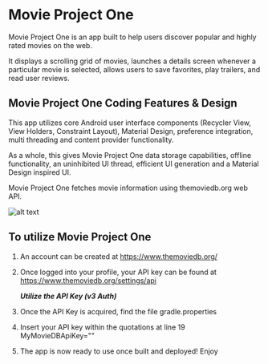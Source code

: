 Movie Project One
======
Movie Project One is an app built to help users discover popular and highly rated movies on the web. 

It displays a scrolling grid of movies, launches a details screen whenever a particular movie is selected, 
allows users to save favorites, play trailers, and read user reviews. 

Movie Project One Coding Features & Design
------
This app utilizes core Android user interface components (Recycler View, View Holders, Constraint Layout), 
Material Design, preference integration, multi threading and content provider functionality. 

As a whole, this gives Movie Project One data storage capabilities, offline functionality, an uninhibited UI thread, 
efficient UI generation and a Material Design inspired UI.


Movie Project One fetches movie information using themoviedb.org web API.

![alt text](https://www.themoviedb.org/assets/static_cache/41bdcf10bbf6f84c0fc73f27b2180b95/images/v4/logos/91x81.png "TMDb")

To utilize Movie Project One
------

1. An account can be created at https://www.themoviedb.org/
2. Once logged into your profile, your API key can be found at https://www.themoviedb.org/settings/api

   **_Utilize the API Key (v3 Auth)_**  
3. Once the API Key is acquired, find the file gradle.properties
4. Insert your API key within the quotations at line 19 MyMovieDBApiKey=""
5. The app is now ready to use once built and deployed! Enjoy
